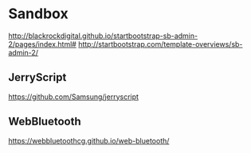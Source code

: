 # Sandbox

http://blackrockdigital.github.io/startbootstrap-sb-admin-2/pages/index.html#
http://startbootstrap.com/template-overviews/sb-admin-2/

## JerryScript
https://github.com/Samsung/jerryscript

## WebBluetooth
https://webbluetoothcg.github.io/web-bluetooth/



